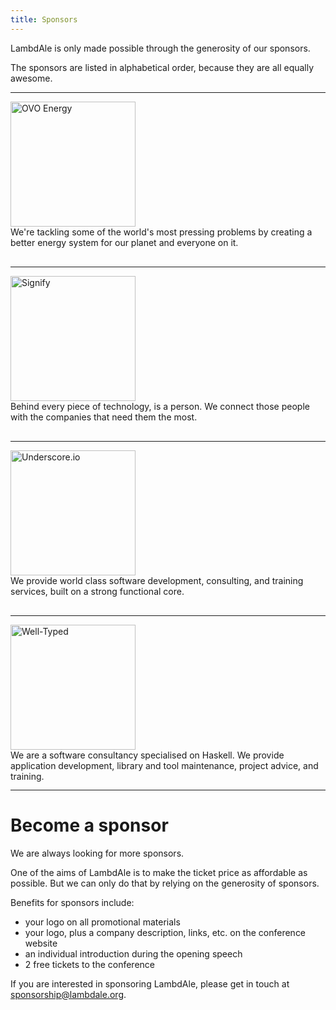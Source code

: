 ```yaml
---
title: Sponsors
---
```


LambdAle is only made possible through the generosity of our sponsors.

The sponsors are listed in alphabetical order, because they are all equally
awesome.


---

<div class="mw9 center ph3-ns">
  <div class="cf ph2-ns" style="height: 250px">
    <div class="fl w-100 w-50-ns h-100 pa2 dt">
      <div class="pv4 dtc v-mid tc">
        <a href="https://www.ovoenergy.com/">
          <img src="{{ site.url }}/images/sponsors/ovoenergy.png" alt="OVO Energy" width="200">
        </a>
      </div>
    </div>
    <div class="fl w-100 w-50-ns h-100 pa2 dt">
      <div class="pv4 dtc v-mid">
          We're tackling some of the world's most pressing problems by creating a better energy system for our planet and everyone on it.
      </div>
    </div>
  </div>
</div>

---

<div class="mw9 center ph3-ns">
  <div class="cf ph2-ns" style="height: 250px">
    <div class="fl w-100 w-50-ns h-100 pa2 dt">
      <div class="pv4 dtc v-mid tc">
        <a href="https://www.signifytechnology.com/">
          <img src="{{ site.url }}/images/sponsors/signify.svg" alt="Signify" width="200" height="200">
        </a>
      </div>
    </div>
    <div class="fl w-100 w-50-ns h-100 pa2 dt">
      <div class="pv4 dtc v-mid">
          Behind every piece of technology, is a person. We connect those people with the companies that need them the most.
      </div>
    </div>
  </div>
</div>

---

<div class="mw9 center ph3-ns">
  <div class="cf ph2-ns" style="height: 250px">
    <div class="fl w-100 w-50-ns h-100 pa2 dt">
      <div class="pv4 dtc v-mid tc">
        <a href="https://www.underscore.io/">
          <img src="{{ site.url }}/images/sponsors/underscore.png" alt="Underscore.io" width="200">
        </a>
      </div>
    </div>
    <div class="fl w-100 w-50-ns h-100 pa2 dt">
      <div class="pv4 dtc v-mid">
          We provide world class software development, consulting, and training services, built on a strong functional core.
      </div>
    </div>
  </div>
</div>

---

<div class="mw9 center ph3-ns">
  <div class="cf ph2-ns" style="height: 250px">
    <div class="fl w-100 w-50-ns h-100 pa2 dt">
      <div class="pv4 dtc v-mid tc">
        <a href="https://well-typed.com">
          <img src="{{ site.url }}/images/sponsors/well-typed.svg" alt="Well-Typed" width="200">
        </a>
      </div>
    </div>
    <div class="fl w-100 w-50-ns h-100 pa2 dt">
      <div class="pv4 dtc v-mid">
          We are a software consultancy specialised on Haskell. We provide application development, library and tool maintenance, project advice, and training.
      </div>
    </div>
  </div>
</div>

---

# Become a sponsor

We are always looking for more sponsors.

One of the aims of LambdAle is to make the ticket price as affordable as
possible. But we can only do that by relying on the generosity of sponsors.

Benefits for sponsors include:

* your logo on all promotional materials
* your logo, plus a company description, links, etc. on the conference website
* an individual introduction during the opening speech
* 2 free tickets to the conference

If you are interested in sponsoring LambdAle, please get in touch at
[sponsorship@lambdale.org](mailto:sponsorship@lambdale.org).
